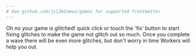 ```yaml
---
# See github.com/js13kGames/games for supported frontmatter
---
```

Oh no your game is glitched! quick click or touch the 'fix' button to start fixing glitches to make the game not glitch out so much. Once you complete a wave there will be even more glitches, but don't worry in time Workers will help you out.